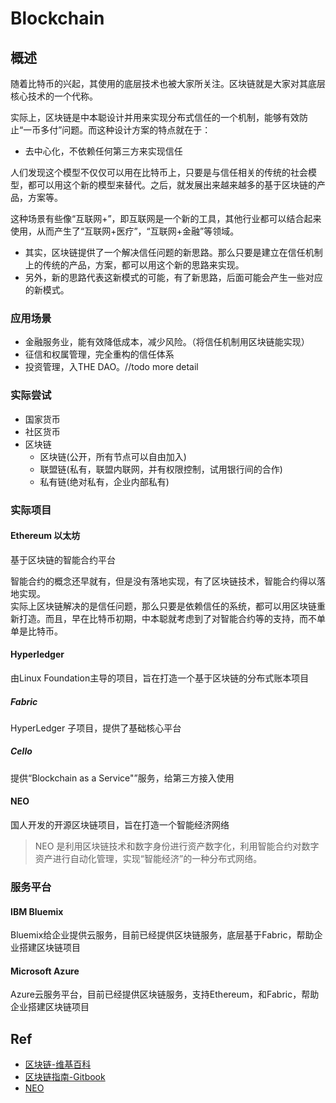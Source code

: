 # Blockchain

## 概述
随着比特币的兴起，其使用的底层技术也被大家所关注。区块链就是大家对其底层核心技术的一个代称。

实际上，区块链是中本聪设计并用来实现分布式信任的一个机制，能够有效防止“一币多付”问题。而这种设计方案的特点就在于：
- 去中心化，不依赖任何第三方来实现信任

人们发现这个模型不仅仅可以用在比特币上，只要是与信任相关的传统的社会模型，都可以用这个新的模型来替代。之后，就发展出来越来越多的基于区块链的产品，方案等。

这种场景有些像“互联网+”，即互联网是一个新的工具，其他行业都可以结合起来使用，从而产生了“互联网+医疗”，“互联网+金融”等领域。


- 其实，区块链提供了一个解决信任问题的新思路。那么只要是建立在信任机制上的传统的产品，方案，都可以用这个新的思路来实现。
- 另外，新的思路代表这新模式的可能，有了新思路，后面可能会产生一些对应的新模式。

### 应用场景
- 金融服务业，能有效降低成本，减少风险。（将信任机制用区块链能实现）
- 征信和权属管理，完全重构的信任体系
- 投资管理，入THE DAO。//todo more detail

### 实际尝试
- 国家货币
- 社区货币
- 区块链
	- 区块链(公开，所有节点可以自由加入)
	- 联盟链(私有，联盟内联网，并有权限控制，试用银行间的合作)
	- 私有链(绝对私有，企业内部私有)

### 实际项目

#### Ethereum 以太坊
基于区块链的智能合约平台

智能合约的概念还早就有，但是没有落地实现，有了区块链技术，智能合约得以落地实现。  
实际上区块链解决的是信任问题，那么只要是依赖信任的系统，都可以用区块链重新打造。而且，早在比特币初期，中本聪就考虑到了对智能合约等的支持，而不单单是比特币。

#### Hyperledger
由Linux Foundation主导的项目，旨在打造一个基于区块链的分布式账本项目

##### Fabric
HyperLedger 子项目，提供了基础核心平台

##### Cello
提供“Blockchain as a Service"”服务，给第三方接入使用


#### NEO
国人开发的开源区块链项目，旨在打造一个智能经济网络
> NEO 是利用区块链技术和数字身份进行资产数字化，利用智能合约对数字资产进行自动化管理，实现“智能经济”的一种分布式网络。


### 服务平台

#### IBM Bluemix
Bluemix给企业提供云服务，目前已经提供区块链服务，底层基于Fabric，帮助企业搭建区块链项目

#### Microsoft Azure
Azure云服务平台，目前已经提供区块链服务，支持Ethereum，和Fabric，帮助企业搭建区块链项目

## Ref
- [区块链-维基百科](https://zh.wikipedia.org/wiki/%E5%8C%BA%E5%9D%97%E9%93%BE)
- [区块链指南-Gitbook](https://yeasy.gitbooks.io/blockchain_guide/content/intro/business.html)
- [NEO](https://neo.org/)
